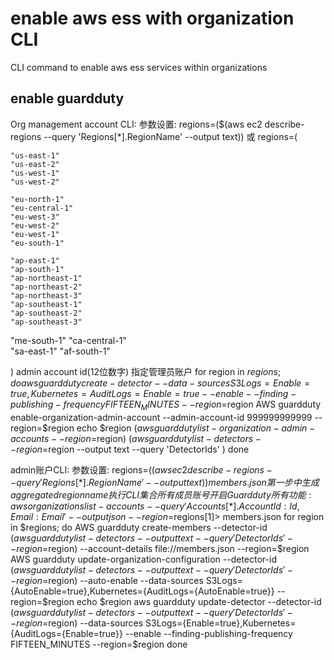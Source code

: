 # enable aws ess with organization CLI
CLI command to enable aws ess services within organizations
## enable guardduty
Org management account CLI:
参数设置:
regions=($(aws ec2 describe-regions --query 'Regions[*].RegionName' --output text))
或
regions=( 

    "us-east-1" 
    "us-east-2" 
    "us-west-1" 
    "us-west-2"

    "eu-north-1" 
    "eu-central-1" 
    "eu-west-3" 
    "eu-west-2" 
    "eu-west-1" 
    "eu-south-1"

    "ap-east-1"
    "ap-south-1" 
    "ap-northeast-1" 
    "ap-northeast-2" 
    "ap-northeast-3" 
    "ap-southeast-1" 
    "ap-southeast-2"
    "ap-southeast-3"

"me-south-1"
 "ca-central-1"  
"sa-east-1" 
"af-south-1"
   
 ) 
admin account id(12位数字)
指定管理员账户
for region in $regions; do
aws guardduty create-detector --data-sources   S3Logs={Enable=true},Kubernetes={AuditLogs={Enable=true}} --enable --finding-publishing-frequency FIFTEEN_MINUTES --region=$region
AWS  guardduty enable-organization-admin-account --admin-account-id 999999999999 --region=$region 
echo $region $(aws guardduty list-organization-admin-accounts --region=$region) $(aws guardduty list-detectors --region=$region --output text --query 'DetectorIds' )
done

admin账户CLI:
参数设置:
regions=($(aws ec2 describe-regions --query 'Regions[*].RegionName' --output text))
members.json 第一步中生成
aggregated region name
执行CLI集合所有成员账号开启Guardduty所有功能:
aws organizations list-accounts  --query 'Accounts[*].{AccountId:Id,Email:Email}' --output json --region=$regions[1]> members.json
for region in $regions; do
AWS  guardduty create-members --detector-id $(aws guardduty list-detectors --output text --query 'DetectorIds' --region=$region)  --account-details  file://members.json --region=$region
AWS  guardduty update-organization-configuration --detector-id $(aws guardduty list-detectors --output text --query 'DetectorIds' --region=$region)   --auto-enable --data-sources S3Logs={AutoEnable=true},Kubernetes={AuditLogs={AutoEnable=true}} --region=$region
echo $region
aws guardduty update-detector --detector-id $(aws guardduty list-detectors --output text --query 'DetectorIds' --region=$region) --data-sources   S3Logs={Enable=true},Kubernetes={AuditLogs={Enable=true}} --enable --finding-publishing-frequency FIFTEEN_MINUTES --region=$region
done

